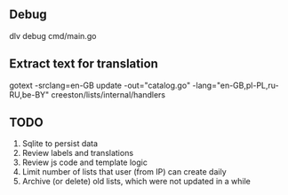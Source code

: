 ## Debug 

dlv debug cmd/main.go 

## Extract text for translation
gotext -srclang=en-GB update -out="catalog.go" -lang="en-GB,pl-PL,ru-RU,be-BY" creeston/lists/internal/handlers

## TODO
1. Sqlite to persist data
2. Review labels and translations
3. Review js code and template logic
4. Limit number of lists that user (from IP) can create daily
5. Archive (or delete) old lists, which were not updated in a while